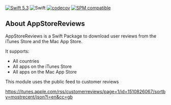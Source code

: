 [![Swift 5.3](https://img.shields.io/badge/Swift-5.3-orange.svg?style=flat)](https://swift.org)
![Swift](https://github.com/jcoynel/app-store-reviews-swift/workflows/CI/badge.svg)
[![codecov](https://codecov.io/gh/jcoynel/app-store-reviews-swift/branch/main/graph/badge.svg?token=VT4I7ZSZWH)](https://codecov.io/gh/jcoynel/app-store-reviews-swift)
[![SPM compatible](https://img.shields.io/badge/SPM-compatible-4BC51D.svg?style=flat)](https://swift.org/package-manager/)

## About AppStoreReviews

AppStoreReviews is a Swift Package to download user reviews from the iTunes Store and the Mac App Store.

It supports:

* All countries
* All apps on the iTunes Store
* All apps on the Mac App Store

This module uses the public feed to customer reviews

  https://itunes.apple.com/rss/customerreviews/page=1/id=1510826067/sortby=mostrecent/json?l=en&cc=gb
